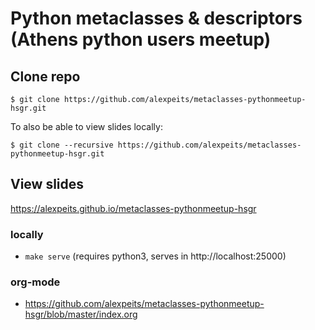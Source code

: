 # Python metaclasses & descriptors (Athens python users meetup)

## Clone repo

```
$ git clone https://github.com/alexpeits/metaclasses-pythonmeetup-hsgr.git
```

To also be able to view slides locally:

```
$ git clone --recursive https://github.com/alexpeits/metaclasses-pythonmeetup-hsgr.git
```

## View slides

https://alexpeits.github.io/metaclasses-pythonmeetup-hsgr

### locally

- `make serve` (requires python3, serves in http://localhost:25000)

### org-mode

- https://github.com/alexpeits/metaclasses-pythonmeetup-hsgr/blob/master/index.org
